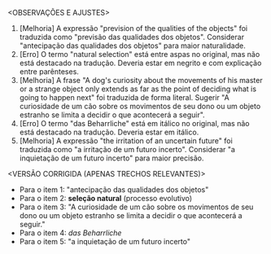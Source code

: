 <OBSERVAÇÕES E AJUSTES>
1. [Melhoria] A expressão "prevision of the qualities of the objects" foi traduzida como "previsão das qualidades dos objetos". Considerar "antecipação das qualidades dos objetos" para maior naturalidade.
2. [Erro] O termo "natural selection" está entre aspas no original, mas não está destacado na tradução. Deveria estar em negrito e com explicação entre parênteses.
3. [Melhoria] A frase "A dog's curiosity about the movements of his master or a strange object only extends as far as the point of deciding what is going to happen next" foi traduzida de forma literal. Sugerir "A curiosidade de um cão sobre os movimentos de seu dono ou um objeto estranho se limita a decidir o que acontecerá a seguir".
4. [Erro] O termo "das Beharrliche" está em itálico no original, mas não está destacado na tradução. Deveria estar em itálico.
5. [Melhoria] A expressão "the irritation of an uncertain future" foi traduzida como "a irritação de um futuro incerto". Considerar "a inquietação de um futuro incerto" para maior precisão.

<VERSÃO CORRIGIDA (APENAS TRECHOS RELEVANTES)>
- Para o item 1: "antecipação das qualidades dos objetos"
- Para o item 2: **seleção natural** (processo evolutivo)
- Para o item 3: "A curiosidade de um cão sobre os movimentos de seu dono ou um objeto estranho se limita a decidir o que acontecerá a seguir."
- Para o item 4: _das Beharrliche_
- Para o item 5: "a inquietação de um futuro incerto"